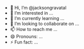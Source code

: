 - 👋 Hi, I’m @jacksongravatal
- 👀 I’m interested in ...
- 🌱 I’m currently learning ...
- 💞️ I’m looking to collaborate on ...
- 📫 How to reach me ...
- 😄 Pronouns: ...
- ⚡ Fun fact: ...

<!---
jacksongravatal/jacksongravatal is a ✨ special ✨ repository because its `README.md` (this file) appears on your GitHub profile.
You can click the Preview link to take a look at your changes.
--->
